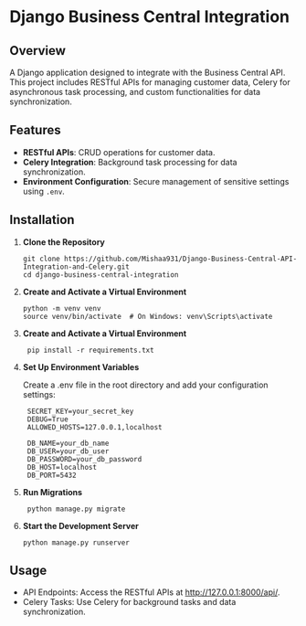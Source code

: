 # Django Business Central Integration

## Overview

A Django application designed to integrate with the Business Central API. This project includes RESTful APIs for managing customer data, Celery for asynchronous task processing, and custom functionalities for data synchronization.

## Features

- **RESTful APIs**: CRUD operations for customer data.
- **Celery Integration**: Background task processing for data synchronization.
- **Environment Configuration**: Secure management of sensitive settings using `.env`.

## Installation

1. **Clone the Repository**

       git clone https://github.com/Mishaa931/Django-Business-Central-API-Integration-and-Celery.git
       cd django-business-central-integration
   
2. **Create and Activate a Virtual Environment**

       python -m venv venv
       source venv/bin/activate  # On Windows: venv\Scripts\activate

3. **Create and Activate a Virtual Environment**

        pip install -r requirements.txt

4. **Set Up Environment Variables**
   
   Create a .env file in the root directory and add your configuration settings:

        SECRET_KEY=your_secret_key
        DEBUG=True
        ALLOWED_HOSTS=127.0.0.1,localhost
        
        DB_NAME=your_db_name
        DB_USER=your_db_user
        DB_PASSWORD=your_db_password
        DB_HOST=localhost
        DB_PORT=5432
   
6. **Run Migrations**

        python manage.py migrate

7. **Start the Development Server**

       python manage.py runserver


## Usage
* API Endpoints: Access the RESTful APIs at http://127.0.0.1:8000/api/.
* Celery Tasks: Use Celery for background tasks and data synchronization.
